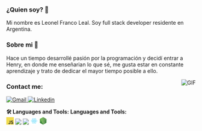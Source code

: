 ### ¿Quien soy? 👀
Mi nombre es Leonel Franco Leal. Soy full stack developer residente en Argentina.

### Sobre mi 👀
Hace un tiempo desarrollé pasión por la programación y decidí entrar a Henry, en donde me enseñarian lo que sé, me gusta estar en constante aprendizaje y trato de dedicar el mayor tiempo posible a ello.

<img height="300"  align="right" alt="GIF" src="https://i.pinimg.com/originals/e4/26/70/e426702edf874b181aced1e2fa5c6cde.gif" />

### **Contact me:**

<a href="lealfranco39@gmail.com">
    <img alt="Gmail" width="40px" src="https://uploads-ssl.webflow.com/5ad4c302a9ea3372eaea975f/5b995a276460dc98cf54bd11_Gmail.png" />
</a>
<a href="https://www.linkedin.com/in/franco-leal-910b94227/">
    <img alt="Linkedin" width="40px" src="https://pngimg.com/uploads/linkedIn/linkedIn_PNG38.png" />
</a>

**🛠️ Languages and Tools:**
**Languages and Tools:**  
<code><img height="20" src="https://raw.githubusercontent.com/github/explore/80688e429a7d4ef2fca1e82350fe8e3517d3494d/topics/javascript/javascript.png"></code>
<code><img height="20" src="https://i.ibb.co/kX324q0/68747470733a2f2f63646e2e69636f6e73636f75742e636f6d2f69636f6e2f667265652f706e672d3235362f637373332d39.png"></code>
<code><img height="20" src="https://i.ibb.co/Px2LCcG/68747470733a2f2f75706c6f61642e77696b696d656469612e6f72672f77696b6970656469612f636f6d6d6f6e732f746875.png"></code>
<code><img height="20" src="https://raw.githubusercontent.com/github/explore/80688e429a7d4ef2fca1e82350fe8e3517d3494d/topics/react/react.png"></code>
<code><img height="20" src="https://raw.githubusercontent.com/github/explore/80688e429a7d4ef2fca1e82350fe8e3517d3494d/topics/nodejs/nodejs.png"></code>



<!--
**FrancoLeal001/FrancoLeal001** is a ✨ _special_ ✨ repository because its `README.md` (this file) appears on your GitHub profile.

Here are some ideas to get you started:

- 🔭 I’m currently working on ...
- 🌱 I’m currently learning ...
- 👯 I’m looking to collaborate on ...
- 🤔 I’m looking for help with ...
- 💬 Ask me about ...
- 📫 How to reach me: ...
- 😄 Pronouns: ...
- ⚡ Fun fact: ...
-->
